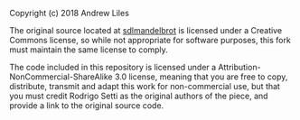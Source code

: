 Copyright (c) 2018 Andrew Liles

The original source located at [sdlmandelbrot](https://github.com/rodrigosetti/sdl-mandelbrot)
is licensed under a Creative Commons license, so while not appropriate for software
purposes, this fork must maintain the same license to comply.

The code included in this repository is licensed under a
Attribution-NonCommercial-ShareAlike 3.0 license, meaning that you are free to
copy, distribute, transmit and adapt this work for non-commercial use, but that
you must credit Rodrigo Setti as the original authors of the piece, and provide
a link to the original source code.


